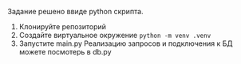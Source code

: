 Задание решено ввиде python скрипта.
1. Клонируйте репозиторий
2. Создайте виртуальное окружение ```python -m venv .venv```
3. Запустите main.py
Реализацию запросов и подключения к БД можете посмотерь в db.py
